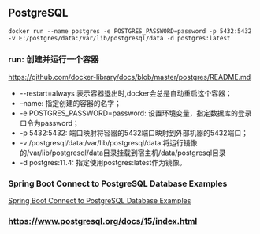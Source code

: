 ## PostgreSQL

```
docker run --name postgres -e POSTGRES_PASSWORD=password -p 5432:5432 -v E:/postgres/data:/var/lib/postgresql/data -d postgres:latest
```

### run: 创建并运行一个容器

https://github.com/docker-library/docs/blob/master/postgres/README.md

* --restart=always 表示容器退出时,docker会总是自动重启这个容器；
* –name: 指定创建的容器的名字；
* -e POSTGRES_PASSWORD=password: 设置环境变量，指定数据库的登录口令为password；
* -p 5432:5432: 端口映射将容器的5432端口映射到外部机器的5432端口；
* -v /postgresql/data:/var/lib/postgresql/data   将运行镜像的/var/lib/postgresql/data目录挂载到宿主机/data/postgresql目录
* -d postgres:11.4: 指定使用postgres:latest作为镜像。




### Spring Boot Connect to PostgreSQL Database Examples

[Spring Boot Connect to PostgreSQL Database Examples](https://www.codejava.net/frameworks/spring-boot/connect-to-postgresql-database-examples)   


### https://www.postgresql.org/docs/15/index.html
